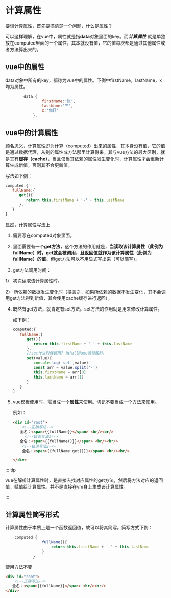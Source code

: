 # 计算属性

要谈计算属性，首先要搞清楚一个问题，什么是属性？

可以这样理解，在vue中，属性就是指**data**对象里面的key。而***计算属性***  就是单独放在computed里面的一个属性，其本就没有值，它的值每次都是通过其他属性或者方法算出来的。

## vue中的属性

data对象中所有的key，都称为vue中的属性。下例中firstName，lastName，x均为属性。

```js
		data:{
				firstName:'张',
				lastName:'三',
				x:'你好'
			},
```

## vue中的计算属性

顾名思义，计算属性即为计算（computed）出来的属性，其本身没有值，它的值是通过数据代理，从别的属性或方法那里计算得来。其与vue方法的最大区别，就是其有**缓存（cache）**，当且仅当其依赖的属性发生变化时，计算属性才会重新计算生成新值，否则其不会更新值。

写法如下例：

```js
computed:{
   fullName:{
      get(){
         return this.firstName + '-' + this.lastName
      },
   }
}
```

显然，计算属性写法上

1. 需要写在computed对象里面。

2. 里面需要有一个**get方法**，这个方法的作用就是，**当读取该计算属性（此例为fullName）时，get就会被调用，且返回值就作为该计算属性（此例为fullName）的值**。但get方法可以不用显式写出来（可以简写）。

3.  get方法调用时间：

   1） 初次读取该计算属性时。

   2） 所依赖的数据发生变化时（换言之，如果所依赖的数据不发生变化，其不会调用get方法得到新值，其会使用cache缓存进行返回）。

4. 既然有get方法，就肯定有set方法。set方法的作用就是用来修改计算属性。

   如下例：

   ```js {7}
   computed:{
      fullName:{
         get(){
            return this.firstName + '-' + this.lastName
         },
         //set什么时候调用? 当fullName被修改时。
         set(value){
            console.log('set',value)
            const arr = value.split('-')
            this.firstName = arr[0]
            this.lastName = arr[1]
         }
      }
   }
   ```

5. vue模板使用时，需当成一个**属性**来使用。切记不要当成一个方法来使用。

   例如：

   ```html {3}
   <div id="root">
       <!--正确写法-->
      全名：<span>{{fullName}}</span> <br/><br/>
        <!--错误写法1-->
      全名：<span>{{fullName()}}</span> <br/><br/>
       <!--错误写法2-->
       全名：<span>{{fullName.get()}}</span> <br/><br/>
   
   </div>
   ```

::: tip 

vue在解析计算属性时，是直接去找对应属性的get方法，然后将方法对应的返回值，赋值给计算属性。并不是直接在vm身上生成该计算属性。

::: 

## 计算属性简写形式

计算属性由于本质上是一个函数返回值，故可以将其简写。简写方式下例：

```js
	computed:{
				fullName(){
					return this.firstName + '-' + this.lastName
				}
			}
```

使用方法不变

```html
<div id="root">
    <!--正确写法-->
   全名：<span>{{fullName}}</span> <br/><br/>
</div>
```

